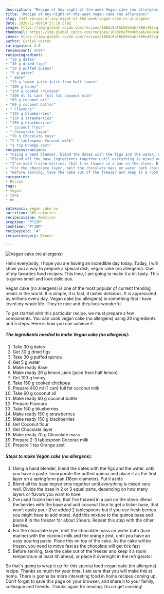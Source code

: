 ```yaml
---
description: "Recipe of Any-night-of-the-week Vegan cake (no allergens)"
title: "Recipe of Any-night-of-the-week Vegan cake (no allergens)"
slug: 1347-recipe-of-any-night-of-the-week-vegan-cake-no-allergens
date: 2020-11-08T10:57:28.579Z
image: https://img-global.cpcdn.com/recipes/168dc0afbb06beab/680x482cq70/vegan-cake-no-allergens-recipe-main-photo.jpg
thumbnail: https://img-global.cpcdn.com/recipes/168dc0afbb06beab/680x482cq70/vegan-cake-no-allergens-recipe-main-photo.jpg
cover: https://img-global.cpcdn.com/recipes/168dc0afbb06beab/680x482cq70/vegan-cake-no-allergens-recipe-main-photo.jpg
author: Carlos Horton
ratingvalue: 4.8
reviewcount: 45044
recipeingredient:
- "30 g dates"
- "30 g dried figs"
- "30 g puffed quinoa"
- "5 g water"
- " Base"
- "20 g lemon juice juice from half lemon"
- "100 g honey"
- "150 g cooked chickpea"
- "400 ml (1 can) full fat coconut milk"
- "60 g coconut oil"
- "60 g coconut butter"
- " Flavours"
- "150 g blueberries"
- "150 g strawberries"
- "150 g blackberries"
- " Coconut flour"
- " Chocolate layer"
- "70 g Chocolate mass"
- "2-3 tablespoon Coconut milk"
- "1 tsp Orange zest"
recipeinstructions:
- "Using a hand blender, blend the dates with the figs and the water, until you have a paste. Incorporate the puffed quinoa and place it as the first layer on a springform pan (18cm diameter). Put it aside"
- "Blend all the base ingredients together until everything is mixed very well. Divide the base in 2 or 3 equal parts, depending on how many layers or flavors you want to have"
- "I’ve used frozen berries, that I’ve thawed in a pan on the stove. Blend the berries with the base and add coconut flour to get a ticker base, that won’t easily pour (I’ve added 2 tablespoons but if you use fresh berries you might have to add more). Add this mixture to the quinoa base and place it in the freezer for about 2hours. Repeat this step with the other berries."
- "For the chocolate layer, melt the chocolate mass on water bath (bain marine) with the coconut milk and the orange zest, until you have an easy pouring paste. Place this on top of the cake. As the cake will be frozen, you need to move fast as the chocolate will get tick fast"
- "Before serving, take the cake out of the freezer and keep it a room temperature at least 4h ahead, or place it overnight in the refrigerator"
categories:
- Recipe
tags:
- vegan
- cake
- no

katakunci: vegan cake no 
nutrition: 269 calories
recipecuisine: American
preptime: "PT22M"
cooktime: "PT38M"
recipeyield: "4"
recipecategory: Dinner

---
```



![Vegan cake (no allergens)](https://img-global.cpcdn.com/recipes/168dc0afbb06beab/680x482cq70/vegan-cake-no-allergens-recipe-main-photo.jpg)

Hello everybody, I hope you are having an incredible day today. Today, I will show you a way to prepare a special dish, vegan cake (no allergens). One of my favorites food recipes. This time, I am going to make it a bit tasty. This is gonna smell and look delicious.



Vegan cake (no allergens) is one of the most popular of current trending meals in the world. It is simple, it is fast, it tastes delicious. It is appreciated by millions every day. Vegan cake (no allergens) is something that I have loved my whole life. They're nice and they look wonderful.


To get started with this particular recipe, we must prepare a few components. You can cook vegan cake (no allergens) using 20 ingredients and 5 steps. Here is how you can achieve it.

<!--inarticleads1-->

##### The ingredients needed to make Vegan cake (no allergens):

1. Take 30 g dates
1. Get 30 g dried figs
1. Take 30 g puffed quinoa
1. Get 5 g water
1. Make ready  Base
1. Make ready 20 g lemon juice (juice from half lemon)
1. Get 100 g honey
1. Take 150 g cooked chickpea
1. Prepare 400 ml (1 can) full fat coconut milk
1. Take 60 g coconut oil
1. Make ready 60 g coconut butter
1. Prepare  Flavours
1. Take 150 g blueberries
1. Make ready 150 g strawberries
1. Make ready 150 g blackberries
1. Get  Coconut flour
1. Get  Chocolate layer
1. Make ready 70 g Chocolate mass
1. Prepare 2-3 tablespoon Coconut milk
1. Prepare 1 tsp Orange zest




<!--inarticleads2-->

##### Steps to make Vegan cake (no allergens):

1. Using a hand blender, blend the dates with the figs and the water, until you have a paste. Incorporate the puffed quinoa and place it as the first layer on a springform pan (18cm diameter). Put it aside
1. Blend all the base ingredients together until everything is mixed very well. Divide the base in 2 or 3 equal parts, depending on how many layers or flavors you want to have
1. I’ve used frozen berries, that I’ve thawed in a pan on the stove. Blend the berries with the base and add coconut flour to get a ticker base, that won’t easily pour (I’ve added 2 tablespoons but if you use fresh berries you might have to add more). Add this mixture to the quinoa base and place it in the freezer for about 2hours. Repeat this step with the other berries.
1. For the chocolate layer, melt the chocolate mass on water bath (bain marine) with the coconut milk and the orange zest, until you have an easy pouring paste. Place this on top of the cake. As the cake will be frozen, you need to move fast as the chocolate will get tick fast
1. Before serving, take the cake out of the freezer and keep it a room temperature at least 4h ahead, or place it overnight in the refrigerator




So that's going to wrap it up for this special food vegan cake (no allergens) recipe. Thanks so much for your time. I am sure that you will make this at home. There is gonna be more interesting food in home recipes coming up. Don't forget to save this page on your browser, and share it to your family, colleague and friends. Thanks again for reading. Go on get cooking!
